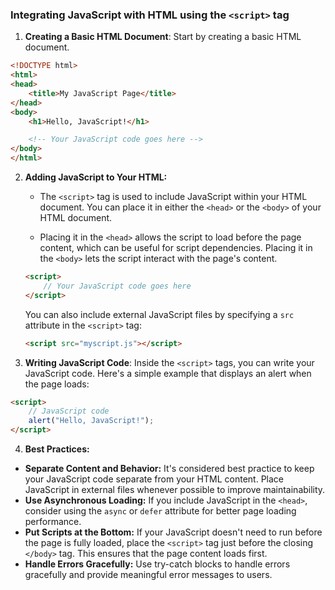 ### Integrating JavaScript with HTML using the `<script>` tag

1. **Creating a Basic HTML Document**: Start by creating a basic HTML document.

```html
<!DOCTYPE html>
<html>
<head>
    <title>My JavaScript Page</title>
</head>
<body>
    <h1>Hello, JavaScript!</h1>

    <!-- Your JavaScript code goes here -->
</body>
</html>
```

2. **Adding JavaScript to Your HTML:**

   - The `<script>` tag is used to include JavaScript within your HTML document. You can place it in either the `<head>` or the `<body>` of your HTML document.

   - Placing it in the `<head>` allows the script to load before the page content, which can be useful for script dependencies. Placing it in the `<body>` lets the script interact with the page's content.

   ```html
   <script>
       // Your JavaScript code goes here
   </script>
   ```

   You can also include external JavaScript files by specifying a `src` attribute in the `<script>` tag:

   ```html
   <script src="myscript.js"></script>
   ```

3. **Writing JavaScript Code**: Inside the `<script>` tags, you can write your JavaScript code. Here's a simple example that displays an alert when the page loads:

```html
<script>
    // JavaScript code
    alert("Hello, JavaScript!");
</script>
```

4. **Best Practices:**
- **Separate Content and Behavior:** It's considered best practice to keep your JavaScript code separate from your HTML content. Place JavaScript in external files whenever possible to improve maintainability.
- **Use Asynchronous Loading:** If you include JavaScript in the `<head>`, consider using the `async` or `defer` attribute for better page loading performance.
- **Put Scripts at the Bottom:** If your JavaScript doesn't need to run before the page is fully loaded, place the `<script>` tag just before the closing `</body>` tag. This ensures that the page content loads first.
- **Handle Errors Gracefully:** Use try-catch blocks to handle errors gracefully and provide meaningful error messages to users.
